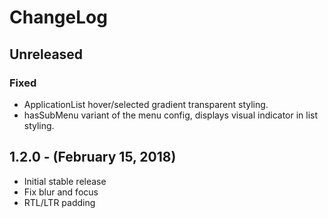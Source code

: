 ChangeLog
=========

Unreleased
-----------------
### Fixed
* ApplicationList hover/selected gradient transparent styling.
* hasSubMenu variant of the menu config, displays visual indicator in list styling.

1.2.0 - (February 15, 2018)
------------------
* Initial stable release
* Fix blur and focus
* RTL/LTR padding
